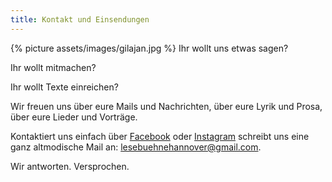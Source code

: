```yaml
---
title: Kontakt und Einsendungen 
---
```


{% picture assets/images/gilajan.jpg %}
Ihr wollt uns etwas sagen?

Ihr wollt mitmachen?

Ihr wollt Texte einreichen? 

Wir freuen uns über eure Mails und Nachrichten, über eure Lyrik und Prosa, über eure Lieder und Vorträge.

Kontaktiert uns einfach über [Facebook](https://www.facebook.com/lesebuehnetextgenuss/) oder [Instagram](https://www.facebook.com/lesebuehnetextgenuss/) schreibt uns eine ganz altmodische Mail an: [lesebuehnehannover@gmail.com](mailto:lesebuehnehannover@gmail.com). 

Wir antworten. Versprochen.
